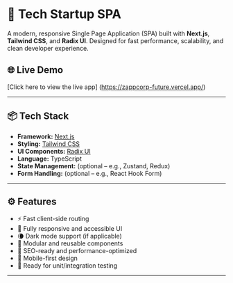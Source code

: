 # 🚀 Tech Startup SPA

A modern, responsive Single Page Application (SPA) built with **Next.js**, **Tailwind CSS**, and **Radix UI**. Designed for fast performance, scalability, and clean developer experience.

## 🌐 Live Demo

[Click here to view the live app] (https://zappcorp-future.vercel.app/)

---

## 📦 Tech Stack

- **Framework:** [Next.js](https://nextjs.org/)
- **Styling:** [Tailwind CSS](https://tailwindcss.com/)
- **UI Components:** [Radix UI](https://www.radix-ui.com/)
- **Language:** TypeScript
- **State Management:** (optional – e.g., Zustand, Redux)
- **Form Handling:** (optional – e.g., React Hook Form)

---

## ⚙️ Features

- ⚡ Fast client-side routing
- 🎨 Fully responsive and accessible UI
- 🌘 Dark mode support (if applicable)
- 🧩 Modular and reusable components
- 🔐 SEO-ready and performance-optimized
- 📱 Mobile-first design
- 🧪 Ready for unit/integration testing

---


